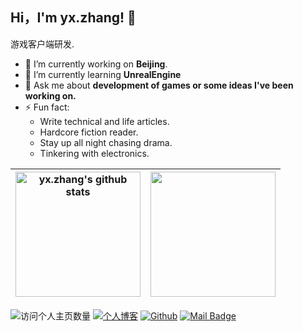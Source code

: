 
## Hi，I'm yx.zhang! 👋

游戏客户端研发.

- 🔭 I’m currently working on **Beijing**.
- 🌱 I’m currently learning **UnrealEngine**
- 💬 Ask me about  **development of games or some ideas I've been working on.**
- ⚡ Fun fact: 
  - Write technical and life articles.
  - Hardcore fiction reader.
  - Stay up all night chasing drama.
  - Tinkering with electronics.

| <a href="https://github.com/zhangyxXyz"><img align="center"  height="200px" src="https://github-readme-stats.vercel.app/api?username=zhangyxXyz&show_icons=true&theme=buefy&hide_border=true" alt="yx.zhang's github stats" /></a> | <a href="https://github.com/zhangyxXyz"><img align="center"  height="200px" src="https://github-readme-stats.vercel.app/api/top-langs/?username=zhangyxXyz&layout=compact&theme=buefy&hide_border=true" /></a> |
| ------------------------------------------------------------ | ------------------------------------------------------------ |

![访问个人主页数量](https://komarev.com/ghpvc/?username=zhangyxXyz&color=green)
[![个人博客](https://img.shields.io/badge/-个人博客[onlyzyx.com]-c14438?style=flat-square&logo=B&logoColor=white)](https://onlyzyx.com/)
[![Github](https://img.shields.io/github/followers/zhangyxXyz?label=Github&style=social)](https://github.com/zhangyxXyz)
[![Mail Badge](https://img.shields.io/badge/zhangyx_xyz@163.com-Green?style=flat-square&logo=Gmail&logoColor=white&link=mailto:zhangyx_xyz@163.com)](mailto:zhangyx_xyz@163.com)

<!--<a href="https://github.com/zhangyxXyz"><img align="center" src="https://github-readme-stats.vercel.app/api?username=zhangyxXyz&show_icons=true&include_all_commits=true&theme=buefy&hide_border=true" alt="yx.zhang's github stats" />-->

<!--## GitHub Infos-->
<!--<img src="https://github-profile-trophy.vercel.app/?username=zhangyxXyz&theme=flat&column=7" alt="logo" height="160" align="center" style="margin: auto;" />-->

<!--
**zhangyxXyz/zhangyxXyz** is a ✨ _special_ ✨ repository because its `README.md` (this file) appears on your GitHub profile.

Here are some ideas to get you started:

- 🔭 I’m currently working on ...
- 🌱 I’m currently learning ...
- 👯 I’m looking to collaborate on ...
- 🤔 I’m looking for help with ...
- 💬 Ask me about ...
- 📫 How to reach me: ...
- 😄 Pronouns: ...
- ⚡ Fun fact: ...
-->
